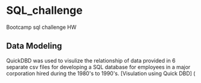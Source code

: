 # SQL_challenge
Bootcamp sql challenge HW
## Data Modeling 
QuickDBD was used to visulize the relationship of data provided in 6 separate csv files for developing a SQL database for employees in a major corporation hired during the 1980's to 1990's. 
[Visulation using Quick DBD] (
